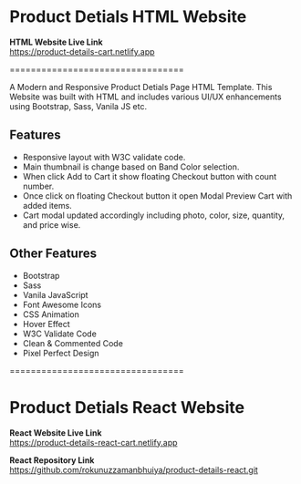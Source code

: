 # Product Detials HTML Website

**HTML Website Live Link** <br>
https://product-details-cart.netlify.app

=================================

A Modern and Responsive Product Detials Page HTML Template. This Website was built with HTML and includes various UI/UX enhancements using Bootstrap, Sass, Vanila JS etc.

## Features
- Responsive layout with W3C validate code.
- Main thumbnail is change based on Band Color selection.
- When click Add to Cart it show floating Checkout button with count number.
- Once click on floating Checkout button it open Modal Preview Cart with added items.
- Cart modal updated accordingly including photo, color, size, quantity, and price wise.

## Other Features
- Bootstrap
- Sass
- Vanila JavaScript
- Font Awesome Icons
- CSS Animation
- Hover Effect
- W3C Validate Code
- Clean & Commented Code
- Pixel Perfect Design

=================================

# Product Detials React Website

**React Website Live Link** <br>
https://product-details-react-cart.netlify.app

**React Repository Link** <br>
https://github.com/rokunuzzamanbhuiya/product-details-react.git